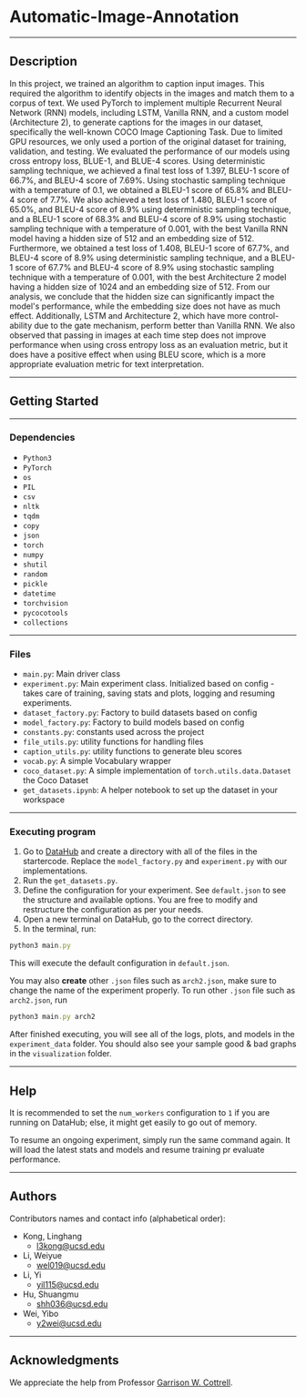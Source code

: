 # Automatic-Image-Annotation

---

## Description

In this project, we trained an algorithm to caption input images. This required the algorithm to identify objects in the images and match them to a corpus of text. We used PyTorch to implement multiple Recurrent Neural Network (RNN) models, including LSTM, Vanilla RNN, and a custom model (Architecture 2), to generate captions for the images in our dataset, specifically the well-known COCO Image Captioning Task. Due to limited GPU resources, we only used a portion of the original dataset for training, validation, and testing. We evaluated the performance of our models using cross entropy loss, BLUE-1, and BLUE-4 scores. Using deterministic sampling technique, we achieved a final test loss of 1.397, BLEU-1 score of 66.7%, and BLEU-4 score of 7.69%. Using stochastic sampling technique with a temperature of 0.1, we obtained a BLEU-1 score of 65.8% and BLEU-4 score of 7.7%. We also achieved a test loss of 1.480, BLEU-1 score of 65.0%, and BLEU-4 score of 8.9% using deterministic sampling technique, and a BLEU-1 score of 68.3% and BLEU-4 score of 8.9% using stochastic sampling technique with a temperature of 0.001, with the best Vanilla RNN model having a hidden size of 512 and an embedding size of 512. Furthermore, we obtained a test loss of 1.408, BLEU-1 score of 67.7%, and BLEU-4 score of 8.9% using deterministic sampling technique, and a BLEU-1 score of 67.7% and BLEU-4 score of 8.9% using stochastic sampling technique with a temperature of 0.001, with the best Architecture 2 model having a hidden size of 1024 and an embedding size of 512. From our analysis, we conclude that the hidden size can significantly impact the model's performance, while the embedding size does not have as much effect. Additionally, LSTM and Architecture 2, which have more control-ability due to the gate mechanism, perform better than Vanilla RNN. We also observed that passing in images at each time step does not improve performance when using cross entropy loss as an evaluation metric, but it does have a positive effect when using BLEU score, which is a more appropriate evaluation metric for text interpretation.

---
## Getting Started
---
### Dependencies

* `Python3`
* `PyTorch`
* `os`
* `PIL`
* `csv`
* `nltk`
* `tqdm`
* `copy`
* `json`
* `torch`
* `numpy`
* `shutil`
* `random`
* `pickle`
* `datetime`
* `torchvision`
* `pycocotools`
* `collections`

---

### Files
- `main.py`: Main driver class
- `experiment.py`: Main experiment class. Initialized based on config - takes care of training, saving stats and plots, logging and resuming experiments.
- `dataset_factory.py`: Factory to build datasets based on config
- `model_factory.py`: Factory to build models based on config
- `constants.py`: constants used across the project
- `file_utils.py`: utility functions for handling files 
- `caption_utils.py`: utility functions to generate bleu scores
- `vocab.py`: A simple Vocabulary wrapper
- `coco_dataset.py`: A simple implementation of `torch.utils.data.Dataset` the Coco Dataset
- `get_datasets.ipynb`: A helper notebook to set up the dataset in your workspace

---

### Executing program

1) Go to [DataHub](https://datahub.ucsd.edu/) and create a directory with all of the files in the startercode. Replace the `model_factory.py` and `experiment.py` with our implementations.
2) Run the `get_datasets.py`.
3) Define the configuration for your experiment. See `default.json` to see the structure and available options. You are free to modify and restructure the configuration as per your needs.
4) Open a new terminal on DataHub, go to the correct directory.
5) In the terminal, run:
```ruby
python3 main.py
```
This will execute the default configuration in `default.json`.

You may also **create** other `.json` files such as `arch2.json`, make sure to change the name of the experiment properly. To run other `.json` file such as `arch2.json`, run

```ruby
python3 main.py arch2
```

After finished executing, you will see all of the logs, plots, and models in the `experiment_data` folder. You should also see your sample good & bad graphs in the `visualization` folder.


---

## Help

It is recommended to set the `num_workers` configuration to `1` if you are running on DataHub; else, it might get easily to go out of memory.

To resume an ongoing experiment, simply run the same command again. It will load the latest stats and models and resume training pr evaluate performance.

---

## Authors

Contributors names and contact info (alphabetical order):

* Kong, Linghang
    * l3kong@ucsd.edu
* Li, Weiyue
    * wel019@ucsd.edu
* Li, Yi
    * yil115@ucsd.edu
* Hu, Shuangmu
    * shh036@ucsd.edu
* Wei, Yibo
    * y2wei@ucsd.edu
---

## Acknowledgments

We appreciate the help from Professor [Garrison W. Cottrell](https://cseweb.ucsd.edu/~gary/).